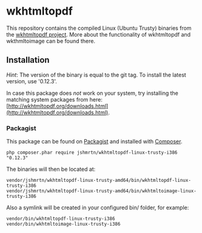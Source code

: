 wkhtmltopdf
================

This repository contains the compiled Linux (Ubuntu Trusty) binaries from the [wkhtmltopdf project](http://wkhtmltopdf.org/).
More about the functionality of wkhtmltopdf and wkthmltoimage can be found there.

## Installation

_Hint_:
The version of the binary is equal to the git tag.
To install the latest version, use '0.12.3'.

In case this package does _not_ work on your system, try installing the matching system packages from here: [http://wkhtmltopdf.org/downloads.html](http://wkhtmltopdf.org/downloads.html).

### Packagist

This package can be found on [Packagist](http://packagist.org) and installed with [Composer](https://getcomposer.org/).

    php composer.phar require jshmrtn/wkhtmltopdf-linux-trusty-i386 "0.12.3"

The binaries will then be located at:

    vendor/jshmrtn/wkhtmltopdf-linux-trusty-amd64/bin/wkhtmltopdf-linux-trusty-i386
    vendor/jshmrtn/wkhtmltopdf-linux-trusty-amd64/bin/wkhtmltoimage-linux-trusty-i386

Also a symlink will be created in your configured bin/ folder, for example:

    vendor/bin/wkhtmltopdf-linux-trusty-i386
    vendor/bin/wkhtmltoimage-linux-trusty-i386
